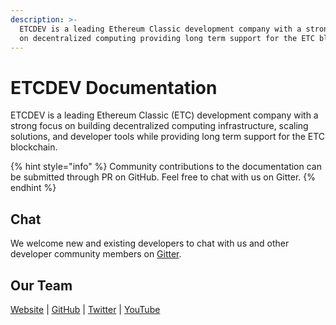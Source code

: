 ```yaml
---
description: >-
  ETCDEV is a leading Ethereum Classic development company with a strong focus
  on decentralized computing providing long term support for the ETC blockchain.
---
```


# ETCDEV Documentation

ETCDEV is a leading Ethereum Classic \(ETC\) development company with a strong focus on building decentralized computing infrastructure, scaling solutions, and developer tools while providing long term support for the ETC blockchain.

{% hint style="info" %}
Community contributions to the documentation can be submitted through PR on GitHub. Feel free to chat with us on Gitter.
{% endhint %}

## Chat

We welcome new and existing developers to chat with us and other developer community members on [Gitter](https://gitter.im/etcdev-public/).

## Our Team

[Website](http://etcdevteam.com) \| [GitHub](http://github.com/etcdevteam/) \| [Twitter](https://twitter.com/etcdev) \| [YouTube](https://www.youtube.com/channel/UCVYmiDI11qEo2GGGc_G48pw/featured)  


